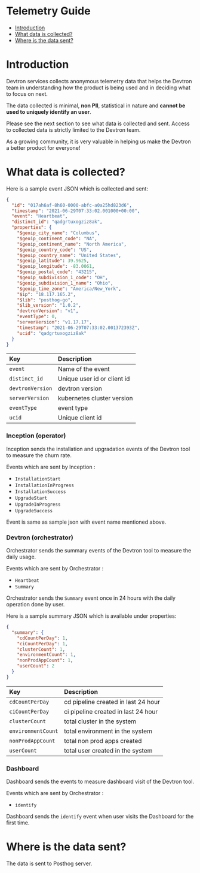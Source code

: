 # Telemetry Guide

* [Introduction](#introduction)
* [What data is collected?](#what-data-collected)
* [Where is the data sent?](#where-data-sent)


Introduction
============

Devtron services collects anonymous telemetry data that helps the Devtron team in understanding how the product is being used and in deciding what to focus on next.

The data collected is minimal, **non PII**, statistical in nature and **cannot be used to uniquely identify an user**.

Please see the next section to see what data is collected and sent. Access to collected data is strictly limited to the Devtron team.

As a growing community, it is very valuable in helping us make the Devtron a better product for everyone!



What data is collected?
======================

Here is a sample event JSON which is collected and sent:


```json
{
  "id": "017ah6af-8h60-0000-abfc-a0a25hd823d6",
  "timestamp": "2021-06-29T07:33:02.001000+00:00",
  "event": "Heartbeat",
  "distinct_id": "qadgrtuxogziz8ak",
  "properties": {
    "$geoip_city_name": "Columbus",
    "$geoip_continent_code": "NA",
    "$geoip_continent_name": "North America",
    "$geoip_country_code": "US",
    "$geoip_country_name": "United States",
    "$geoip_latitude": 39.9625,
    "$geoip_longitude": -83.0061,
    "$geoip_postal_code": "43215",
    "$geoip_subdivision_1_code": "OH",
    "$geoip_subdivision_1_name": "Ohio",
    "$geoip_time_zone": "America/New_York",
    "$ip": "18.117.165.2",
    "$lib": "posthog-go",
    "$lib_version": "1.0.2",
    "devtronVersion": "v1",
    "eventType": 0,
    "serverVersion": "v1.17.17",
    "timestamp": "2021-06-29T07:33:02.001372393Z",
    "ucid": "qadgrtuxogziz8ak"
  }
}
```


| Key | Description |
| :--- | :--- |
| `event` | Name of the event |
| `distinct_id` | Unique user id or client id|
| `devtronVersion` | devtron version |
| `serverVersion` | kubernetes cluster version |
| `eventType` | event type |
| `ucid` | Unique client id |



### Inception (operator)
Inception sends the installation and upgradation events of the Devtron tool to measure the churn rate.

Events which are sent by Inception :
* `InstallationStart`
* `InstallationInProgress`
* `InstallationSuccess`
* `UpgradeStart`
* `UpgradeInProgress`
* `UpgradeSuccess`

Event is same as sample json with event name mentioned above.

### Devtron (orchestrator)
Orchestrator sends the summary events of the Devtron tool to measure the daily usage.

Events which are sent by Orchestrator :
* `Heartbeat`
* `Summary`

Orchestrator sends the `Summary` event once in 24 hours with the daily operation done by user.

Here is a sample summary JSON which is available under properties:

```json
{
  "summary": {
    "cdCountPerDay": 1,
    "ciCountPerDay": 1,
    "clusterCount": 1,
    "environmentCount": 1,
    "nonProdAppCount": 1,
    "userCount": 2
  }
}
```

| Key | Description |
| :--- | :--- |
| `cdCountPerDay` | cd pipeline created in last 24 hour |
| `ciCountPerDay` | ci pipeline created in last 24 hour |
| `clusterCount` | total cluster in the system |
| `environmentCount` | total environment in the system |
| `nonProdAppCount` | total non prod apps created |
| `userCount` | total user created in the system |

### Dashboard
Dashboard sends the events to measure dashboard visit of the Devtron tool.

Events which are sent by Orchestrator :
* `identify`

Dashboard sends the `identify` event when user visits the Dashboard for the first time.

Where is the data sent?
======================

The data is sent to Posthog server.